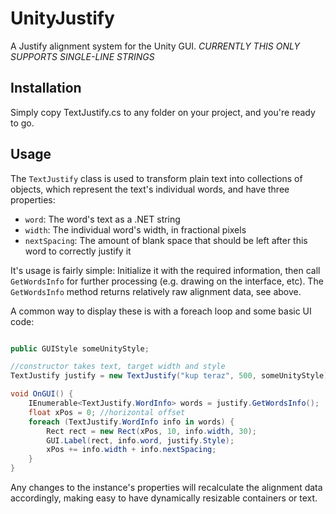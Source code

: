 UnityJustify
============

A Justify alignment system for the Unity GUI.
*CURRENTLY THIS ONLY SUPPORTS SINGLE-LINE STRINGS*

## Installation

Simply copy TextJustify.cs to any folder on your project, and you're ready to go.

## Usage

The `TextJustify` class is used to transform plain text into collections of
objects, which represent the text's individual words, and have three properties:

 - `word`: The word's text as a .NET string
 - `width`: The individual word's width, in fractional pixels
 - `nextSpacing`: The amount of blank space that should be left after this word to correctly justify it

It's usage is fairly simple: Initialize it with the required information, then 
call `GetWordsInfo` for further processing (e.g. drawing on the interface, etc).
The `GetWordsInfo` method returns relatively raw alignment data, see above.

A common way to display these is with a foreach loop and some basic UI code:

```csharp

public GUIStyle someUnityStyle;

//constructor takes text, target width and style
TextJustify justify = new TextJustify("kup teraz", 500, someUnityStyle);

void OnGUI() {
	IEnumerable<TextJustify.WordInfo> words = justify.GetWordsInfo();
	float xPos = 0; //horizontal offset
	foreach (TextJustify.WordInfo info in words) {
		Rect rect = new Rect(xPos, 10, info.width, 30);
		GUI.Label(rect, info.word, justify.Style);
		xPos += info.width + info.nextSpacing;
	}
}

```

Any changes to the instance's properties will recalculate the alignment data
accordingly, making easy to have dynamically resizable containers or text.
